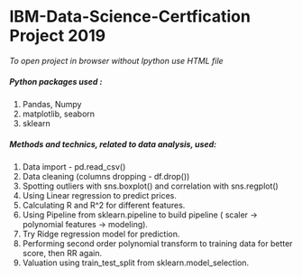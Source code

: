 # IBM-Data-Science-Certfication Project 2019

*To open project in browser without Ipython use HTML file*

##### Python packages used : 
1. Pandas, Numpy
2. matplotlib, seaborn
3. sklearn

##### Methods and technics, related to data analysis, used:
1. Data import - pd.read_csv()
2. Data cleaning (columns dropping - df.drop())
3. Spotting outliers with sns.boxplot() and correlation with sns.regplot()
4. Using Linear regression to predict prices. 
5. Calculating R and R^2 for different features.
6. Using Pipeline from sklearn.pipeline to build pipeline ( scaler -> polynomial features -> modeling).
7. Try Ridge regression model for prediction.
8. Performing second order polynomial transform to training data for better score, then RR again.
9. Valuation using train_test_split from sklearn.model_selection.

